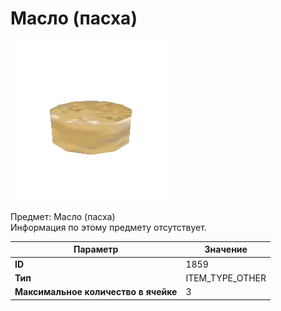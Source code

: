# Масло (пасха)

![Item Image](../img/1859.webp?raw=true)

Предмет: Масло (пасха)<br>Информация по этому предмету отсутствует.


| Параметр | Значение |
|----------|----------|
| **ID** | 1859 |
| **Тип** | ITEM_TYPE_OTHER |
| **Максимальное количество в ячейке** | 3 |

